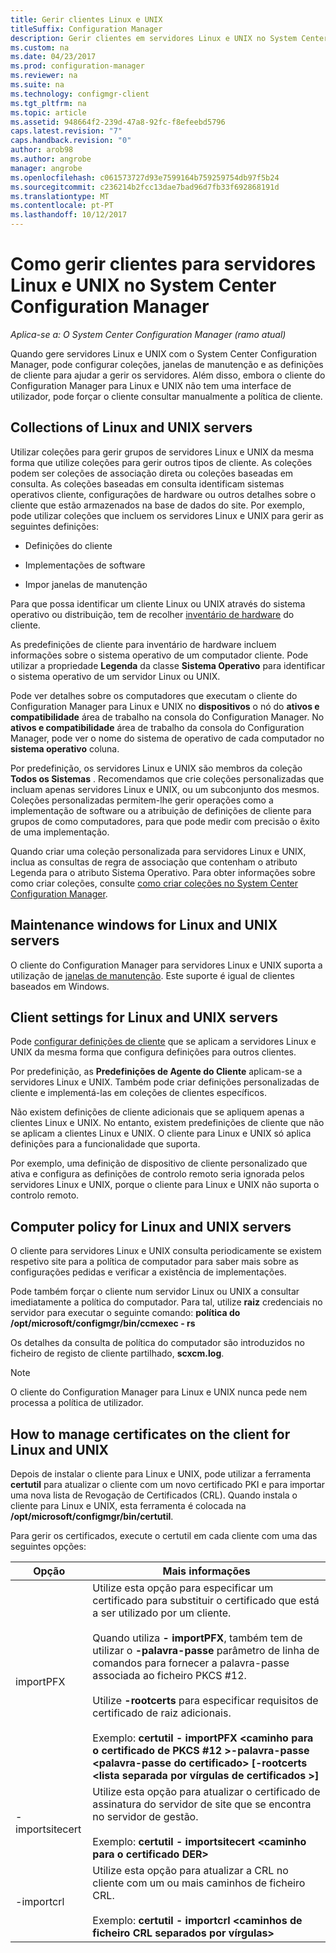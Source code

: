 ```yaml
---
title: Gerir clientes Linux e UNIX
titleSuffix: Configuration Manager
description: Gerir clientes em servidores Linux e UNIX no System Center Configuration Manager.
ms.custom: na
ms.date: 04/23/2017
ms.prod: configuration-manager
ms.reviewer: na
ms.suite: na
ms.technology: configmgr-client
ms.tgt_pltfrm: na
ms.topic: article
ms.assetid: 948664f2-239d-47a8-92fc-f8efeebd5796
caps.latest.revision: "7"
caps.handback.revision: "0"
author: arob98
ms.author: angrobe
manager: angrobe
ms.openlocfilehash: c061573727d93e7599164b759259754db97f5b24
ms.sourcegitcommit: c236214b2fcc13dae7bad96d7fb33f692868191d
ms.translationtype: MT
ms.contentlocale: pt-PT
ms.lasthandoff: 10/12/2017
---
```

# <a name="how-to-manage-clients-for-linux-and-unix-servers-in-system-center-configuration-manager"></a>Como gerir clientes para servidores Linux e UNIX no System Center Configuration Manager

*Aplica-se a: O System Center Configuration Manager (ramo atual)*

Quando gere servidores Linux e UNIX com o System Center Configuration Manager, pode configurar coleções, janelas de manutenção e as definições de cliente para ajudar a gerir os servidores. Além disso, embora o cliente do Configuration Manager para Linux e UNIX não tem uma interface de utilizador, pode forçar o cliente consultar manualmente a política de cliente.

##  <a name="BKMK_CollectionsforLnU"></a> Collections of Linux and UNIX servers  
 Utilizar coleções para gerir grupos de servidores Linux e UNIX da mesma forma que utilize coleções para gerir outros tipos de cliente. As coleções podem ser coleções de associação direta ou coleções baseadas em consulta. As coleções baseadas em consulta identificam sistemas operativos cliente, configurações de hardware ou outros detalhes sobre o cliente que estão armazenados na base de dados do site. Por exemplo, pode utilizar coleções que incluem os servidores Linux e UNIX para gerir as seguintes definições:  

-   Definições do cliente  

-   Implementações de software  

-   Impor janelas de manutenção  

 Para que possa identificar um cliente Linux ou UNIX através do sistema operativo ou distribuição, tem de recolher [inventário de hardware](../../../core/clients/manage/inventory/hardware-inventory-for-linux-and-unix.md) do cliente.  

 As predefinições de cliente para inventário de hardware incluem informações sobre o sistema operativo de um computador cliente. Pode utilizar a propriedade **Legenda** da classe **Sistema Operativo** para identificar o sistema operativo de um servidor Linux ou UNIX.  

 Pode ver detalhes sobre os computadores que executam o cliente do Configuration Manager para Linux e UNIX no **dispositivos** o nó do **ativos e compatibilidade** área de trabalho na consola do Configuration Manager. No **ativos e compatibilidade** área de trabalho da consola do Configuration Manager, pode ver o nome do sistema de operativo de cada computador no **sistema operativo** coluna.  

 Por predefinição, os servidores Linux e UNIX são membros da coleção **Todos os Sistemas** . Recomendamos que crie coleções personalizadas que incluam apenas servidores Linux e UNIX, ou um subconjunto dos mesmos. Coleções personalizadas permitem-lhe gerir operações como a implementação de software ou a atribuição de definições de cliente para grupos de como computadores, para que pode medir com precisão o êxito de uma implementação.   

 Quando criar uma coleção personalizada para servidores Linux e UNIX, inclua as consultas de regra de associação que contenham o atributo Legenda para o atributo Sistema Operativo. Para obter informações sobre como criar coleções, consulte [como criar coleções no System Center Configuration Manager](../../../core/clients/manage/collections/create-collections.md).  

##  <a name="BKMK_MaintenanceWindowsforLnU"></a> Maintenance windows for Linux and UNIX servers  
 O cliente do Configuration Manager para servidores Linux e UNIX suporta a utilização de [janelas de manutenção](../../../core/clients/manage/collections/use-maintenance-windows.md). Este suporte é igual de clientes baseados em Windows.  

##  <a name="BKMK_ClientSettingsforLnU"></a> Client settings for Linux and UNIX servers  
 Pode [configurar definições de cliente](../../../core/clients/deploy/configure-client-settings.md) que se aplicam a servidores Linux e UNIX da mesma forma que configura definições para outros clientes.  

 Por predefinição, as **Predefinições de Agente do Cliente** aplicam-se a servidores Linux e UNIX. Também pode criar definições personalizadas de cliente e implementá-las em coleções de clientes específicos.  

 Não existem definições de cliente adicionais que se apliquem apenas a clientes Linux e UNIX. No entanto, existem predefinições de cliente que não se aplicam a clientes Linux e UNIX. O cliente para Linux e UNIX só aplica definições para a funcionalidade que suporta.  

 Por exemplo, uma definição de dispositivo de cliente personalizado que ativa e configura as definições de controlo remoto seria ignorada pelos servidores Linux e UNIX, porque o cliente para Linux e UNIX não suporta o controlo remoto.  

##  <a name="BKMK_PolicyforLnU"></a> Computer policy for Linux and UNIX servers  
 O cliente para servidores Linux e UNIX consulta periodicamente se existem respetivo site para a política de computador para saber mais sobre as configurações pedidas e verificar a existência de implementações.  

 Pode também forçar o cliente num servidor Linux ou UNIX a consultar imediatamente a política do computador. Para tal, utilize **raiz** credenciais no servidor para executar o seguinte comando: **política do /opt/microsoft/configmgr/bin/ccmexec - rs**  

 Os detalhes da consulta de política do computador são introduzidos no ficheiro de registo de cliente partilhado, **scxcm.log**.  

> [!NOTE]  
>  O cliente do Configuration Manager para Linux e UNIX nunca pede nem processa a política de utilizador.  

##  <a name="BKMK_ManageLinuxCerts"></a> How to manage certificates on the client for Linux and UNIX  
 Depois de instalar o cliente para Linux e UNIX, pode utilizar a ferramenta **certutil** para atualizar o cliente com um novo certificado PKI e para importar uma nova lista de Revogação de Certificados (CRL). Quando instala o cliente para Linux e UNIX, esta ferramenta é colocada na **/opt/microsoft/configmgr/bin/certutil**. 

 Para gerir os certificados, execute o certutil em cada cliente com uma das seguintes opções:  

|Opção|Mais informações|  
|------------|----------------------|  
|importPFX|Utilize esta opção para especificar um certificado para substituir o certificado que está a ser utilizado por um cliente.<br /><br /> Quando utiliza **- importPFX**, também tem de utilizar o **-palavra-passe** parâmetro de linha de comandos para fornecer a palavra-passe associada ao ficheiro PKCS #12.<br /><br /> Utilize **-rootcerts** para especificar requisitos de certificado de raiz adicionais.<br /><br /> Exemplo: **certutil - importPFX &lt;caminho para o certificado de PKCS #12 >-palavra-passe &lt;palavra-passe do certificado\> [-rootcerts &lt;lista separada por vírgulas de certificados >]**|  
|-importsitecert|Utilize esta opção para atualizar o certificado de assinatura do servidor de site que se encontra no servidor de gestão.<br /><br /> Exemplo: **certutil - importsitecert &lt;caminho para o certificado DER\>**|  
|-importcrl|Utilize esta opção para atualizar a CRL no cliente com um ou mais caminhos de ficheiro CRL.<br /><br /> Exemplo: **certutil - importcrl &lt;caminhos de ficheiro CRL separados por vírgulas\>**|  
